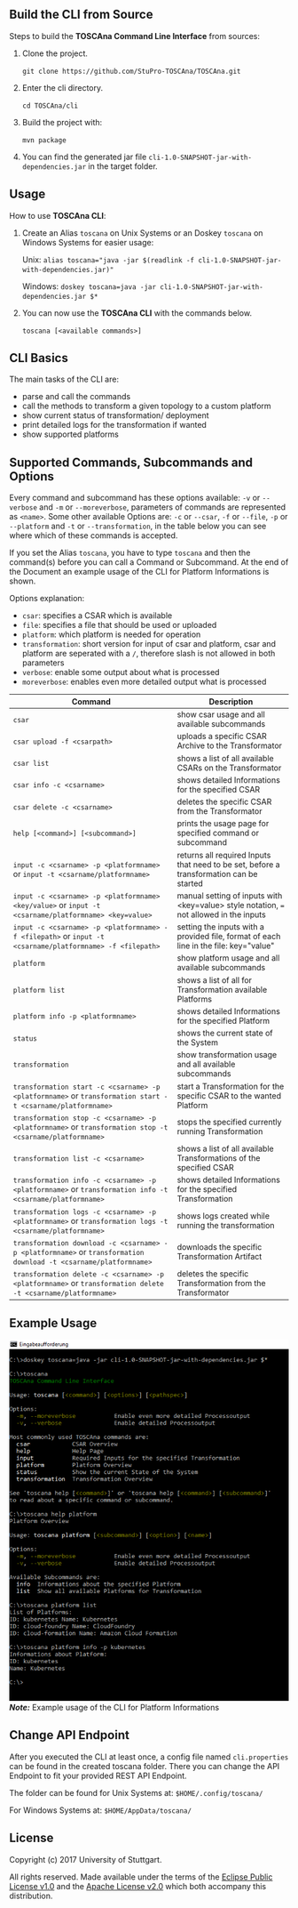 ## Build the CLI from Source
Steps to build the **TOSCAna Command Line Interface** from sources:
1. Clone the project.

    `
    git clone https://github.com/StuPro-TOSCAna/TOSCAna.git
    `

2. Enter the cli directory.

    `
    cd TOSCAna/cli
    `

3. Build the project with:

    `
    mvn package
    `

4. You can find the generated jar file `cli-1.0-SNAPSHOT-jar-with-dependencies.jar` in the target folder.

## Usage
How to use **TOSCAna CLI**:

1. Create an Alias `toscana` on Unix Systems or an Doskey `toscana` on Windows Systems for easier usage:

	Unix:
	`
    alias toscana="java -jar $(readlink -f cli-1.0-SNAPSHOT-jar-with-dependencies.jar)"
    `

	Windows:
	`
    doskey toscana=java -jar cli-1.0-SNAPSHOT-jar-with-dependencies.jar $*
    `

2. You can now use the **TOSCAna CLI** with the commands below.

	`
    toscana [<available commands>]
    `

## CLI Basics

The main tasks of the CLI are:
- parse and call the commands
- call the methods to transform a given topology to a custom platform
- show current status of transformation/ deployment
- print detailed logs for the transformation if wanted
- show supported platforms

## Supported Commands, Subcommands and Options

Every command and subcommand has these options available: `-v` or `--verbose` and `-m` or `--moreverbose`, parameters of commands are represented as `<name>`. Some other available Options are: `-c` or `--csar`, `-f` or `--file`, `-p` or `--platform` and `-t` or `--transformation`, in the table below you can see where which of these commands is accepted.

If you set the Alias `toscana`, you have to type `toscana` and then the command(s) before you can call a Command or Subcommand. At the end of the Document an example usage of the CLI for Platform Informations is shown.

Options explanation:
- `csar`: specifies a CSAR which is available
- `file`: specifies a file that should be used or uploaded
- `platform`: which platform is needed for operation
- `transformation`: short version for input of csar and platform, csar and platform are seperated with a `/`, therefore slash is not allowed in both parameters
- `verbose`: enable some output about what is processed
- `moreverbose`: enables even more detailed output what is processed

| Command | Description |
| ------- | ----------- |
| `csar`| show csar usage and all available subcommands |
| `csar upload -f <csarpath>` | uploads a specific CSAR Archive to the Transformator |
| `csar list` | shows a list of all available CSARs on the Transformator |
| `csar info -c <csarname>` | shows detailed Informations for the specified CSAR |
| `csar delete -c <csarname>`| deletes the specific CSAR from the Transformator |
| `help [<command>] [<subcommand>]` | prints the usage page for specified command or subcommand |
| `input -c <csarname> -p <platformname>` or `input -t <csarname/platformname>` | returns all required Inputs that need to be set, before a transformation can be started |
| `input -c <csarname> -p <platformname> <key/value>` or `input -t <csarname/platformname> <key=value>` | manual setting of inputs with <key=value> style notation, `=` not allowed in the inputs |
| `input -c <csarname> -p <platformname> -f <filepath>` or `input -t <csarname/platformname> -f <filepath>` | setting the inputs with a provided file, format of each line in the file: key="value" |
| `platform` | show platform usage and all available subcommands |
| `platform list` | shows a list of all for Transformation available Platforms |
| `platform info -p <platformname>` | shows detailed Informations for the specified Platform |
| `status` | shows the current state of the System |
| `transformation` | show transformation usage and all available subcommands  |
| `transformation start -c <csarname> -p <platformname>` or `transformation start -t <csarname/platformname>` | start a Transformation for the specific CSAR  to the wanted Platform |
| `transformation stop -c <csarname> -p <platformname>` or `transformation stop -t <csarname/platformname>` | stops the specified currently running Transformation |
| `transformation list -c <csarname>` | shows a list of all available Transformations of the specified CSAR |
| `transformation info -c <csarname> -p <platformname>` or `transformation info -t <csarname/platformname>` | shows detailed Informations for the specified Transformation |
| `transformation logs -c <csarname> -p <platformname>` or `transformation logs -t <csarname/platformname>` | shows logs created while running the transformation |
| `transformation download -c <csarname> -p <platformname>` or `transformation download -t <csarname/platformname>` | downloads the specific Transformation Artifact |
| `transformation delete -c <csarname> -p <platformname>` or `transformation delete -t <csarname/platformname>` | deletes the specific Transformation from the Transformator |

## Example Usage
![Class Diagram](img/example_usage.png)
***Note:*** Example usage of the CLI for Platform Informations

## Change API Endpoint
After you executed the CLI at least once, a config file named `cli.properties` can be found in the created toscana folder. There you can change the API Endpoint to fit your provided REST API Endpoint.

The folder can be found for Unix Systems at:
`$HOME/.config/toscana/`

For Windows Systems at:
`$HOME/AppData/toscana/`

## License

Copyright (c) 2017 University of Stuttgart.

All rights reserved. Made available under the terms of the [Eclipse Public License v1.0] and the [Apache License v2.0] which both accompany this distribution.

 [Apache License v2.0]: http://www.apache.org/licenses/LICENSE-2.0.html
 [Eclipse Public License v1.0]: http://www.eclipse.org/legal/epl-v10.html
